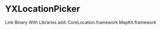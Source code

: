 YXLocationPicker
================

Link Binary With Libraries add:
CoreLocation.framework
MapKit.framework